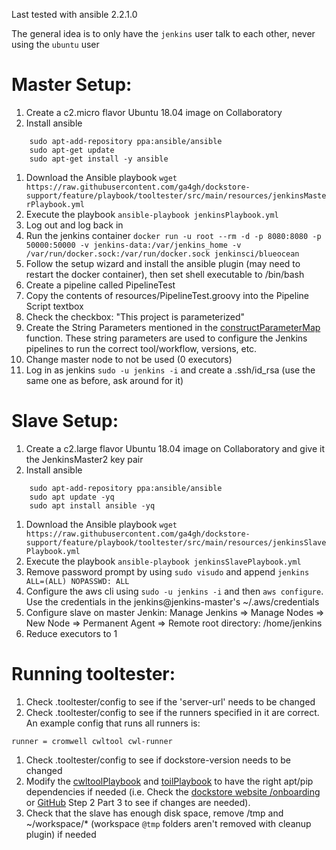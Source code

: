 Last tested with ansible 2.2.1.0

The general idea is to only have the `jenkins` user talk to each other, never using the `ubuntu` user

# Master Setup:
1. Create a c2.micro flavor Ubuntu 18.04 image on Collaboratory
1. Install ansible
```
    sudo apt-add-repository ppa:ansible/ansible
    sudo apt-get update
    sudo apt-get install -y ansible
```
1. Download the Ansible playbook
`wget https://raw.githubusercontent.com/ga4gh/dockstore-support/feature/playbook/tooltester/src/main/resources/jenkinsMasterPlaybook.yml`
1.  Execute the playbook
    `ansible-playbook jenkinsPlaybook.yml`
1. Log out and log back in
1. Run the jenkins container
    `docker run -u root --rm -d -p 8080:8080 -p 50000:50000 -v jenkins-data:/var/jenkins_home -v /var/run/docker.sock:/var/run/docker.sock jenkinsci/blueocean`
1. Follow the setup wizard and install the ansible plugin (may need to restart the docker container), then set shell executable to /bin/bash
1. Create a pipeline called PipelineTest
1. Copy the contents of resources/PipelineTest.groovy into the Pipeline Script textbox
1. Check the checkbox:  "This project is parameterized"
1. Create the String Parameters mentioned in the [constructParameterMap](https://github.com/ga4gh/dockstore-support/blob/develop/tooltester/src/main/java/io/dockstore/tooltester/client/cli/Client.java#L609) function. These string parameters are used to configure the Jenkins pipelines to run the correct tool/workflow, versions, etc.
1. Change master node to not be used (0 executors)
1. Log in as jenkins `sudo -u jenkins -i` and create a .ssh/id_rsa (use the same one as before, ask around for it)


# Slave Setup:
1. Create a c2.large flavor Ubuntu 18.04 image on Collaboratory and give it the JenkinsMaster2 key pair
1. Install ansible
```
    sudo apt-add-repository ppa:ansible/ansible
    sudo apt update -yq
    sudo apt install ansible -yq
```
1. Download the Ansible playbook
    `wget https://raw.githubusercontent.com/ga4gh/dockstore-support/feature/playbook/tooltester/src/main/resources/jenkinsSlavePlaybook.yml`
1. Execute the playbook
        `ansible-playbook jenkinsSlavePlaybook.yml`
1. Remove password prompt by using `sudo visudo` and append `jenkins ALL=(ALL) NOPASSWD: ALL`
1. Configure the aws cli using `sudo -u jenkins -i` and then `aws configure`. Use the credentials in the jenkins@jenkins-master's ~/.aws/credentials
1. Configure slave on master Jenkin: Manage Jenkins => Manage Nodes => New Node => Permanent Agent => Remote root directory: /home/jenkins
1. Reduce executors to 1

# Running tooltester:
1. Check .tooltester/config to see if the 'server-url' needs to be changed
1. Check .tooltester/config to see if the runners specified in it are correct.  An example config that runs all runners is:
```
runner = cromwell cwltool cwl-runner
```
1. Check .tooltester/config to see if dockstore-version needs to be changed
1. Modify the [cwltoolPlaybook](src/main/resources/cwltoolPlaybook.yml) and [toilPlaybook](src/main/resources/toilPlaybook.yml) to have the right apt/pip dependencies if needed (i.e. Check the [dockstore website /onboarding](https://dockstore.org/onboarding) or [GitHub](https://github.com/dockstore/dockstore-ui2/blob/develop/src/app/loginComponents/onboarding/downloadcliclient/downloadcliclient.component.ts#L81) Step 2 Part 3 to see if changes are needed).
1. Check that the slave has enough disk space, remove /tmp and ~/workspace/* (workspace `@tmp` folders aren't removed with cleanup plugin) if needed
